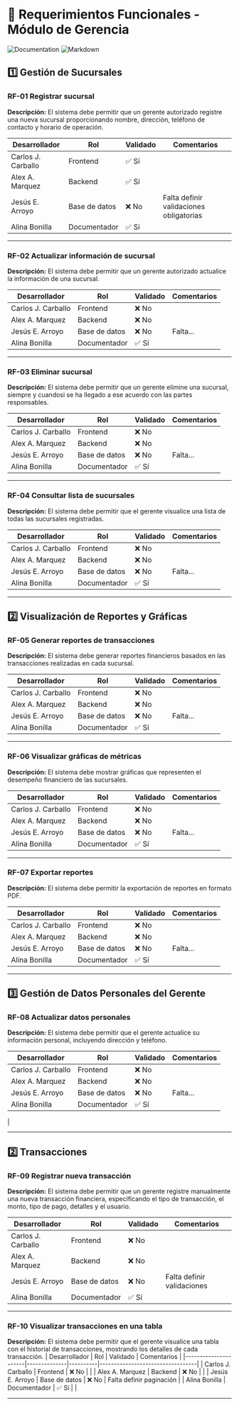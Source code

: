 # 📌 Requerimientos Funcionales - Módulo de Gerencia 

![Documentation](https://img.shields.io/badge/Documentation-Important-orange?style=for-the-badge)
![Markdown](https://img.shields.io/badge/Markdown-000000?style=for-the-badge&logo=markdown&logoColor=white)

## 1️⃣ Gestión de Sucursales  

### RF-01 Registrar sucursal  
**Descripción:** El sistema debe permitir que un gerente autorizado registre una nueva sucursal proporcionando nombre, dirección, teléfono de contacto y horario de operación.  

| Desarrollador | Rol           | Validado | Comentarios |
|--------------|--------------|----------|-------------|
| Carlos J. Carballo        | Frontend     | ✅ Sí    |             |
| Alex A. Marquez        | Backend      | ✅ Sí    |             |
| Jesús E. Arroyo       | Base de datos | ❌ No    | Falta definir validaciones obligatorias |
| Alina Bonilla      | Documentador | ✅ Sí    |             |

---

### RF-02 Actualizar información de sucursal  
**Descripción:** El sistema debe permitir que un gerente autorizado actualice la información de una sucursal.  


| Desarrollador | Rol           | Validado | Comentarios |
|--------------|--------------|----------|-------------|
| Carlos J. Carballo        | Frontend     | ❌ No    |             |
| Alex A. Marquez        | Backend      | ❌ No   |             |
| Jesús E. Arroyo       | Base de datos | ❌ No    | Falta... |
| Alina Bonilla      | Documentador | ✅ Sí    |  

---

### RF-03 Eliminar sucursal  
**Descripción:** El sistema debe permitir que un gerente elimine una sucursal, siempre y cuandosi se ha llegado a ese acuerdo con las partes responsables.

| Desarrollador | Rol           | Validado | Comentarios |
|--------------|--------------|----------|-------------|
| Carlos J. Carballo        | Frontend     | ❌ No    |             |
| Alex A. Marquez        | Backend      | ❌ No   |             |
| Jesús E. Arroyo       | Base de datos | ❌ No    | Falta... |
| Alina Bonilla      | Documentador | ✅ Sí    |  

---

### RF-04 Consultar lista de sucursales  
**Descripción:** El sistema debe permitir que el gerente visualice una lista de todas las sucursales registradas.  

| Desarrollador | Rol           | Validado | Comentarios |
|--------------|--------------|----------|-------------|
| Carlos J. Carballo        | Frontend     | ❌ No    |             |
| Alex A. Marquez        | Backend      | ❌ No   |             |
| Jesús E. Arroyo       | Base de datos | ❌ No    | Falta... |
| Alina Bonilla      | Documentador | ✅ Sí    |  
---

## 2️⃣ Visualización de Reportes y Gráficas  

### RF-05 Generar reportes de transacciones  
**Descripción:** El sistema debe generar reportes financieros basados en las transacciones realizadas en cada sucursal.  

| Desarrollador | Rol           | Validado | Comentarios |
|--------------|--------------|----------|-------------|
| Carlos J. Carballo        | Frontend     | ❌ No    |             |
| Alex A. Marquez        | Backend      | ❌ No   |             |
| Jesús E. Arroyo       | Base de datos | ❌ No    | Falta... |
| Alina Bonilla      | Documentador | ✅ Sí    |  

---

### RF-06 Visualizar gráficas de métricas  
**Descripción:** El sistema debe mostrar gráficas que representen el desempeño financiero de las sucursales.  

| Desarrollador | Rol           | Validado | Comentarios |
|--------------|--------------|----------|-------------|
| Carlos J. Carballo        | Frontend     | ❌ No    |             |
| Alex A. Marquez        | Backend      | ❌ No   |             |
| Jesús E. Arroyo       | Base de datos | ❌ No    | Falta... |
| Alina Bonilla      | Documentador | ✅ Sí    |  

---

### RF-07 Exportar reportes  
**Descripción:** El sistema debe permitir la exportación de reportes en formato PDF.  

| Desarrollador | Rol           | Validado | Comentarios |
|--------------|--------------|----------|-------------|
| Carlos J. Carballo        | Frontend     | ❌ No    |             |
| Alex A. Marquez        | Backend      | ❌ No   |             |
| Jesús E. Arroyo       | Base de datos | ❌ No    | Falta... |
| Alina Bonilla      | Documentador | ✅ Sí    |  

---

## 3️⃣ Gestión de Datos Personales del Gerente  

### RF-08 Actualizar datos personales  
**Descripción:** El sistema debe permitir que el gerente actualice su información personal, incluyendo  dirección y teléfono.  

| Desarrollador | Rol           | Validado | Comentarios |
|--------------|--------------|----------|-------------|
| Carlos J. Carballo        | Frontend     | ❌ No    |             |
| Alex A. Marquez        | Backend      | ❌ No   |             |
| Jesús E. Arroyo       | Base de datos | ❌ No    | Falta... |
| Alina Bonilla      | Documentador | ✅ Sí    |  
|

---
## 2️⃣ Transacciones 

### RF-09 Registrar nueva transacción  
**Descripción:** El sistema debe permitir que un gerente registre manualmente una nueva transacción financiera, especificando el tipo de transacción, el monto, tipo de pago, detalles y el usuario.

| Desarrollador        | Rol           | Validado | Comentarios                      |
|----------------------|--------------|----------|----------------------------------|
| Carlos J. Carballo  | Frontend     | ❌ No    |                                  |
| Alex A. Marquez     | Backend      | ❌ No    |                                  |
| Jesús E. Arroyo     | Base de datos | ❌ No    | Falta definir validaciones       |
| Alina Bonilla       | Documentador | ✅ Sí    |                                  |

---

### RF-10 Visualizar transacciones en una tabla  
**Descripción:** El sistema debe permitir que el gerente visualice una tabla con el historial de transacciones, mostrando los detalles de cada transacción.
| Desarrollador        | Rol           | Validado | Comentarios                      |
|----------------------|--------------|----------|----------------------------------|
| Carlos J. Carballo  | Frontend     | ❌ No    |                                  |
| Alex A. Marquez     | Backend      | ❌ No    |                                  |
| Jesús E. Arroyo     | Base de datos | ❌ No    | Falta definir paginación         |
| Alina Bonilla       | Documentador | ✅ Sí    |                                  |

---